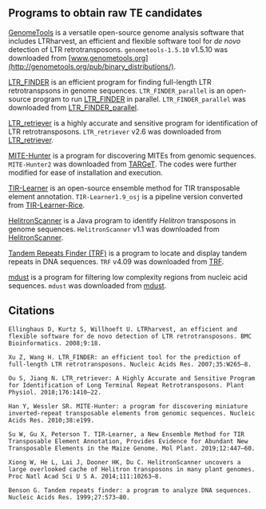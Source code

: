 ## Programs to obtain raw TE candidates
[GenomeTools](http://genometools.org/) is a versatile open-source genome analysis software that includes LTRharvest, an efficient and flexible software tool for *de novo* detection of LTR retrotransposons. `genometools-1.5.10` v1.5.10 was downloaded from [www.genometools.org](http://genometools.org/pub/binary_distributions/).

[LTR_FINDER](https://github.com/xzhub/LTR_Finder) is an efficient program for finding full-length LTR retrotranspsons in genome sequences. `LTR_FINDER_parallel` is an open-source program to run [LTR_FINDER](https://github.com/xzhub/LTR_Finder) in parallel. `LTR_FINDER_parallel` was downloaded from [LTR_FINDER_parallel](https://github.com/oushujun/LTR_FINDER_parallel).

[LTR_retriever](https://github.com/oushujun/LTR_retriever) is a highly accurate and sensitive program for identification of LTR retrotransposons. `LTR_retriever` v2.6 was downloaded from [LTR_retriever](https://github.com/oushujun/LTR_retriever).

[MITE-Hunter](http://target.iplantcollaborative.org/mite_hunter.html) is a program for discovering MITEs from genomic sequences. `MITE-Hunter2` was downloaded from [TARGeT](http://target.iplantcollaborative.org/mite_hunter/). The codes were further modified for ease of installation and execution.

[TIR-Learner](https://github.com/weijiaweijia/TIR-Learner-Rice) is an open-source ensemble method for TIR transposable element annotation. `TIR-Learner1.9_osj` is a pipeline version converted from [TIR-Learner-Rice](https://github.com/weijiaweijia/TIR-Learner-Rice).

[HelitronScanner](https://sourceforge.net/projects/helitronscanner/) is a Java program to identify *Helitron* transposons in genome sequences. `HelitronScanner` v1.1 was downloaded from [HelitronScanner](https://sourceforge.net/projects/helitronscanner/).

[Tandem Repeats Finder (TRF)](https://tandem.bu.edu/trf/trf.html) is a program to locate and display tandem repeats in DNA sequences. `TRF` v4.09 was downloaded from [TRF](https://tandem.bu.edu/trf/trf.html).

[mdust](https://github.com/lh3/mdust) is a program for filtering low complexity regions from nucleic acid sequences. `mdust` was downloaded from [mdust](https://github.com/lh3/mdust).

## Citations
	Ellinghaus D, Kurtz S, Willhoeft U. LTRharvest, an efficient and flexible software for de novo detection of LTR retrotransposons. BMC Bioinformatics. 2008;9:18.
	
	Xu Z, Wang H. LTR_FINDER: an efficient tool for the prediction of full-length LTR retrotransposons. Nucleic Acids Res. 2007;35:W265–8.
	
	Ou S, Jiang N. LTR_retriever: A Highly Accurate and Sensitive Program for Identification of Long Terminal Repeat Retrotransposons. Plant Physiol. 2018;176:1410–22.
	
	Han Y, Wessler SR. MITE-Hunter: a program for discovering miniature inverted-repeat transposable elements from genomic sequences. Nucleic Acids Res. 2010;38:e199.
	
	Su W, Gu X, Peterson T. TIR-Learner, a New Ensemble Method for TIR Transposable Element Annotation, Provides Evidence for Abundant New Transposable Elements in the Maize Genome. Mol Plant. 2019;12:447–60.
	
	Xiong W, He L, Lai J, Dooner HK, Du C. HelitronScanner uncovers a large overlooked cache of Helitron transposons in many plant genomes. Proc Natl Acad Sci U S A. 2014;111:10263–8.
	
	Benson G. Tandem repeats finder: a program to analyze DNA sequences. Nucleic Acids Res. 1999;27:573–80.

